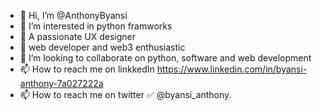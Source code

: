 - 👋 Hi, I’m @AnthonyByansi
- 👀 I’m interested in python framworks
- 🌱 A passionate UX designer
-  🌱 web developer and web3 enthusiastic 
- 💞️ I’m looking to collaborate on python, software and web development
- 📫 How to reach me on linkkedIn https://www.linkedin.com/in/byansi-anthony-7a027222a 
- 📫 How to reach me on twitter ✅ @byansi_anthony.

<!---
AnthonyByansi/AnthonyByansi is a ✨ special ✨ repository because its `README.md` (this file) appears on your GitHub profile.
You can click the Preview link to take a look at your changes.
--->
